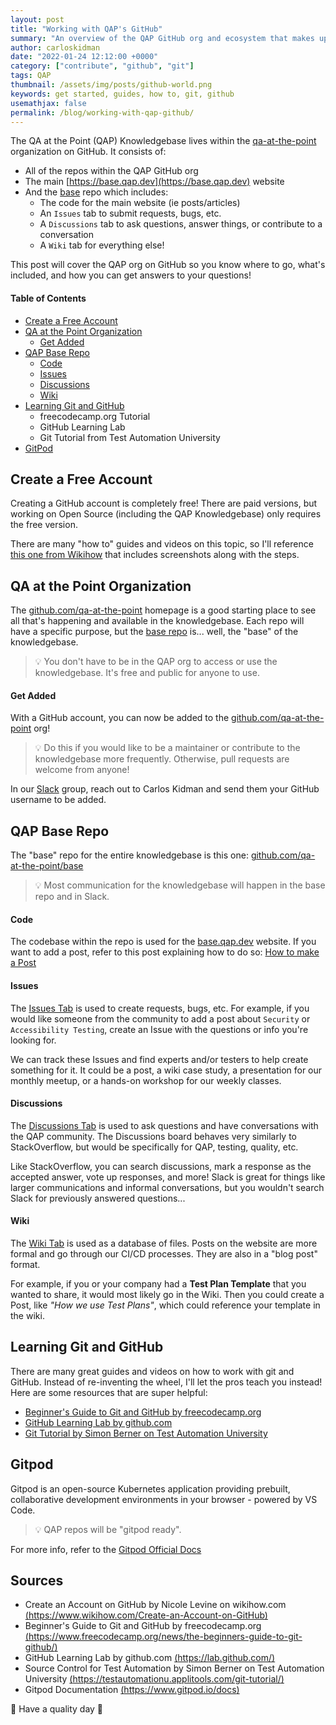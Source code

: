 ```yaml
---
layout: post
title: "Working with QAP's GitHub"
summary: "An overview of the QAP GitHub org and ecosystem that makes up the knowledgebase!"
author: carloskidman
date: "2022-01-24 12:12:00 +0000"
category: ["contribute", "github", "git"]
tags: QAP
thumbnail: /assets/img/posts/github-world.png
keywords: get started, guides, how to, git, github
usemathjax: false
permalink: /blog/working-with-qap-github/
---
```


The QA at the Point (QAP) Knowledgebase lives within the [qa-at-the-point](https://github.com/qa-at-the-point) organization on GitHub. It consists of:

- All of the repos within the QAP GitHub org
- The main [https://base.qap.dev](https://base.qap.dev) website
- And the [base](https://github.com/qa-at-the-point/base) repo which includes:
  - The code for the main website (ie posts/articles)
  - An `Issues` tab to submit requests, bugs, etc.
  - A `Discussions` tab to ask questions, answer things, or contribute to a conversation
  - A `Wiki` tab for everything else!

This post will cover the QAP org on GitHub so you know where to go, what's included, and how you can get answers to your questions!

#### Table of Contents

- [Create a Free Account](#create-a-free-account)
- [QA at the Point Organization](#qa-at-the-point-organization)
  - [Get Added](#get-added)
- [QAP Base Repo](#qap-base-repo)
  - [Code](#code)
  - [Issues](#issues)
  - [Discussions](#discussions)
  - [Wiki](#wiki)
- [Learning Git and GitHub](#learning-git-and-github)
  - freecodecamp.org Tutorial
  - GitHub Learning Lab
  - Git Tutorial from Test Automation University
- [GitPod](#gitpod)

## Create a Free Account

Creating a GitHub account is completely free! There are paid versions, but working on Open Source (including the QAP Knowledgebase) only requires the free version.

There are many "how to" guides and videos on this topic, so I'll reference [this one from Wikihow](https://www.wikihow.com/Create-an-Account-on-GitHub) that includes screenshots along with the steps.

## QA at the Point Organization

The [github.com/qa-at-the-point](https://github.com/qa-at-the-point) homepage is a good starting place to see all that's happening and available in the knowledgebase. Each repo will have a specific purpose, but the [base repo](https://github.com/qa-at-the-point/base) is... well, the "base" of the knowledgebase.

> 💡 You don't have to be in the QAP org to access or use the knowledgebase. It's free and public for anyone to use.

#### Get Added

With a GitHub account, you can now be added to the [github.com/qa-at-the-point](https://github.com/qa-at-the-point) org!

> 💡 Do this if you would like to be a maintainer or contribute to the knowledgebase more frequently. Otherwise, pull requests are welcome from anyone!

In our [Slack](https://join.slack.com/t/qautah/shared_invite/zt-4cbb6q78-J8opsCMlPqOKdef42x9kUw) group, reach out to Carlos Kidman and send them your GitHub username to be added.

## QAP Base Repo

The "base" repo for the entire knowledgebase is this one: [github.com/qa-at-the-point/base](https://github.com/qa-at-the-point/base)

> 💡 Most communication for the knowledgebase will happen in the base repo and in Slack.

#### Code

The codebase within the repo is used for the [base.qap.dev](https://base.qap.dev) website. If you want to add a post, refer to this post explaining how to do so: [How to make a Post](https://base.qap.dev/how-to-make-a-post)

#### Issues

The [Issues Tab](https://github.com/qa-at-the-point/base/issues) is used to create requests, bugs, etc. For example, if you would like someone from the community to add a post about `Security` or `Accessibility Testing`, create an Issue with the questions or info you're looking for.

We can track these Issues and find experts and/or testers to help create something for it. It could be a post, a wiki case study, a presentation for our monthly meetup, or a hands-on workshop for our weekly classes.

#### Discussions

The [Discussions Tab](https://github.com/qa-at-the-point/base/discussions) is used to ask questions and have conversations with the QAP community. The Discussions board behaves very similarly to StackOverflow, but would be specifically for QAP, testing, quality, etc.

Like StackOverflow, you can search discussions, mark a response as the accepted answer, vote up responses, and more! Slack is great for things like larger communications and informal conversations, but you wouldn't search Slack for previously answered questions...

#### Wiki

The [Wiki Tab](https://github.com/qa-at-the-point/base/wiki) is used as a database of files. Posts on the website are more formal and go through our CI/CD processes. They are also in a "blog post" format.

For example, if you or your company had a **Test Plan Template** that you wanted to share, it would most likely go in the Wiki. Then you could create a Post, like _"How we use Test Plans"_, which could reference your template in the wiki.

## Learning Git and GitHub

There are many great guides and videos on how to work with git and GitHub. Instead of re-inventing the wheel, I'll let the pros teach you instead! Here are some resources that are super helpful:

- [Beginner's Guide to Git and GitHub by freecodecamp.org](https://www.freecodecamp.org/news/the-beginners-guide-to-git-github/)
- [GitHub Learning Lab by github.com](https://lab.github.com/)
- [Git Tutorial by Simon Berner on Test Automation University](https://testautomationu.applitools.com/git-tutorial/)

## Gitpod

Gitpod is an open-source Kubernetes application providing prebuilt, collaborative development environments in your browser - powered by VS Code.

> 💡 QAP repos will be "gitpod ready".

For more info, refer to the [Gitpod Official Docs](https://www.gitpod.io/docs)

## Sources

- Create an Account on GitHub by Nicole Levine on wikihow.com [(https://www.wikihow.com/Create-an-Account-on-GitHub)](https://www.wikihow.com/Create-an-Account-on-GitHub)
- Beginner's Guide to Git and GitHub by freecodecamp.org [(https://www.freecodecamp.org/news/the-beginners-guide-to-git-github/)](https://www.freecodecamp.org/news/the-beginners-guide-to-git-github/)
- GitHub Learning Lab by github.com [(https://lab.github.com/)](https://lab.github.com/)
- Source Control for Test Automation by Simon Berner on Test Automation University [(https://testautomationu.applitools.com/git-tutorial/)](https://testautomationu.applitools.com/git-tutorial/)
- Gitpod Documentation [(https://www.gitpod.io/docs)](https://www.gitpod.io/docs)

🎉 Have a quality day 🎉
